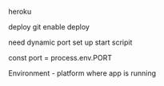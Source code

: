 heroku

deploy
git
enable
deploy

need dynamic port
set up start scripit 


const port = process.env.PORT

Environment - platform where app is running
